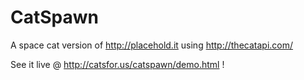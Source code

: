 CatSpawn
========

A space cat version of http://placehold.it using http://thecatapi.com/

See it live @ http://catsfor.us/catspawn/demo.html !